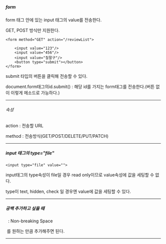 ##### form

form 태그 안에 있는 input 태그의 value를 전송한다.

GET, POST 방식만 지원한다.

	<form method="GET" action="/reviewList">

		<input value="123"/>
		<input value="456"/>
		<input value="칠팔구"/>
		<button type="submit"></button>
	</form>
	
submit 타입의 버튼을 클릭해 전송할 수 있다.

document.form태그의id.submit() : 해당 id를 가지는 form태그를 전송한다.(버튼 없이 이렇게 메소드로 가능하다.)

---

###### 속성

action : 전송할 URL

method : 전송방식(GET/POST/DELETE/PUT/PATCH)

---

##### input 태그의 type="file" 

	<input type="file" value="">

input태그의 type속성이 file일 경우 read only이므로 value속성에 값을 세팅할 수 없다.

type이 text, hidden, check 일 경우엔 value에 값을 세팅할 수 있다.

---

##### 공백 추가하고 싶을 때

&nbsp; : Non-breaking Space

&nbsp;를 원하는 만큼 추가해주면 된다.

---